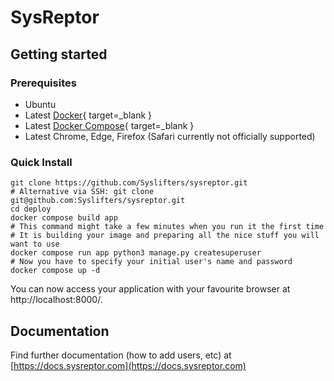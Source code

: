 # SysReptor
## Getting started
### Prerequisites
* Ubuntu
* Latest [Docker](https://docs.docker.com/engine/install/){ target=_blank }
* Latest [Docker Compose](https://docs.docker.com/compose/install/){ target=_blank }
* Latest Chrome, Edge, Firefox (Safari currently not officially supported)

### Quick Install
```shell linenums="1"
git clone https://github.com/Syslifters/sysreptor.git
# Alternative via SSH: git clone git@github.com:Syslifters/sysreptor.git
cd deploy
docker compose build app
# This command might take a few minutes when you run it the first time
# It is building your image and preparing all the nice stuff you will want to use
docker compose run app python3 manage.py createsuperuser
# Now you have to specify your initial user's name and password
docker compose up -d
```
You can now access your application with your favourite browser at http://localhost:8000/.

## Documentation
Find further documentation (how to add users, etc) at [https://docs.sysreptor.com](https://docs.sysreptor.com)